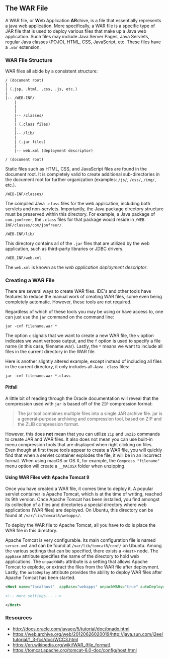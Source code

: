 ## The WAR File

A WAR file, or **W**eb Application **AR**chive, is a file that essentially represents a
java web application. More specifically, a WAR file is a specific type of JAR file that
is used to deploy various files that make up a Java web application. Such files may include
Java Server Pages, Java Servlets, regular Java classes (POJO), HTML, CSS, JavaScript, etc. These
files have a `.war` extension.

### WAR File Structure

WAR files all abide by a consistent structure:

```
/ (document root)
|
| (.jsp, .html, .css, .js, etc.)
|
|-- /WEB-INF/
    |
    |
    |
    |-- /classes/
    |
    | (.class files)
    |
    |-- /lib/
    |
    | (.jar files)
    |
    |-- web.xml (deployment descriptor)
```

`/ (document root)`

Static files such as HTML, CSS, and JavaScript files are found in the document root. It is completely valid to create additional sub-directories in the document root for further organization (examples: `/js/`, `/css/`, `/img/`, etc.).

`/WEB-INF/classes/`

The compiled Java `.class` files for the web application, including both servlets and non-servlets. Importantly, the Java package directory structure must be preserved within this directory. For example, a Java package of `com.jonfreer`, the `.class` files for that package would reside in `/WEB-INF/classes/com/jonfreer/`.

`/WEB-INF/lib/`

This directory contains all of the `.jar` files that are utilized by the web application, such as third-party libraries or JDBC drivers.

`/WEB_INF/web.xml`

The `web.xml` is known as the _web application deployment descriptor_.

### Creating a WAR File

There are several ways to create WAR files. IDE's and other tools have features to reduce the manual work of creating WAR files, some even being completely automatic. However, these tools are not required.

Regardless of which of these tools you may be using or have access to, one can just use the `jar` command on the command line:

```
jar -cvf filename.war *
```

The option `c` signals that we want to create a new WAR file, the `v` option indicates we want verbose output, and the `f` option is used to specify a file name (in this case, filename.war). Lastly, the `*` means we want to include all files in the current directory in the WAR file.

Here is another slightly altered example, except instead of including all files in the current directory, it only includes all Java `.class` files:

```
jar -cvf filename.war *.class
```

#### Pitfall

A little bit of reading through the Oracle documentation will reveal that the compression used with `jar` is based off of the `ZIP` compression format:

> The jar tool combines multiple files into a single JAR archive file. jar is a general-purpose archiving and compression tool, based on ZIP and the ZLIB compression format.

However, this does **not** mean that you can utilize `zip` and `unzip` commands to create JAR and WAR files. It also does not mean you can use built-in menu compression tools that are displayed when right clicking on files. Even though at first these tools appear to create a WAR file, you will quickly find that when a servlet container explodes the file, it will be in an incorrect format. When using macOS or OS X, for example, the `Compress "filename"` menu option will create a `__MACOSX` folder when unzipping.

#### Using WAR Files with Apache Tomcat 9

Once you have created a WAR file, it comes time to deploy it. A popular servlet container is Apache Tomcat, which is at the time of writing, reached its 9th version. Once Apache Tomcat has been installed, you find amongst its collection of a files and directories a special directory where web applications (WAR files) are deployed. On Ubuntu, this directory can be found at `/var/lib/tomcat8/webapps/`.

To deploy the WAR file to Apache Tomcat, all you have to do is place the WAR file in this directory.

Apache Tomcat is very configurable. Its main configuration file is named `server.xml` and can be found at `/var/lib/tomcat8/conf/` on Ubuntu. Among the various settings that can be specified, there exists a `<Host>` node. The `appBase` attribute specifies the name of the directory to hold web applications. The `unpackWARs` attribute is a setting that allows Apache Tomcat to explode, or extract the files from the WAR file after deployment. Lastly, the `autoDeploy` attribute provides the ability to deploy WAR files after Apache Tomcat has been started.

```xml
<Host name="localhost"  appBase="webapps" unpackWARs="true" autoDeploy="true">

<!-- more settings... -->

</Host>
```

### Resources

- http://docs.oracle.com/javaee/5/tutorial/doc/bnadx.html
- https://web.archive.org/web/20120626020019/http://java.sun.com/j2ee/tutorial/1_3-fcs/doc/WCC3.html
- https://en.wikipedia.org/wiki/WAR_(file_format)
- https://tomcat.apache.org/tomcat-6.0-doc/config/host.html
